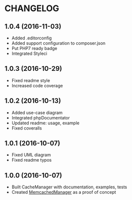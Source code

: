 CHANGELOG
=========

1.0.4 (2016-11-03)
------------------
* Added .editorconfig
* Added support configuration to composer.json
* Put PHP7 ready badge
* Integrated Styleci

1.0.3 (2016-10-29)
------------------
* Fixed readme style
* Increased code coverage

1.0.2 (2016-10-13)
------------------
* Added use-case diagram
* Integrated phpDocumentator
* Updated readme: usage, example
* Fixed coveralls

1.0.1 (2016-10-07)
------------------
* Fixed UML diagram
* Fixed readme typos

1.0.0 (2016-10-07)
------------------
* Built CacheManager with documentation, examples, tests
* Created [MemcachedManager](https://github.com/picamator/MemcachedManager) as a proof of concept
